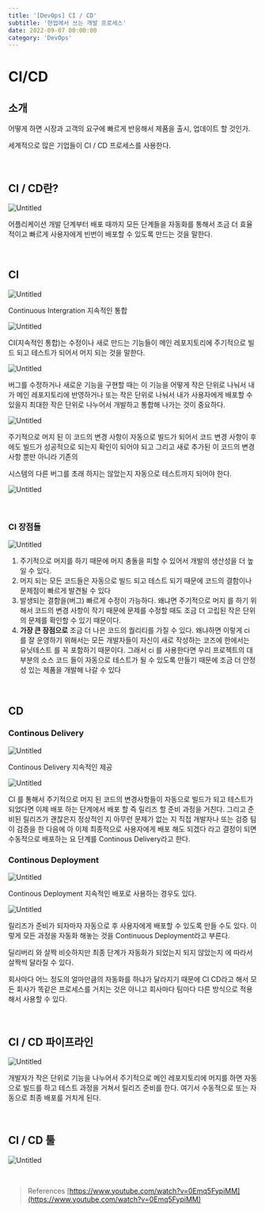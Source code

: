 ```yaml
---
title: '[DevOps] CI / CD'
subtitle: '현업에서 쓰는 개발 프로세스'
date: 2022-09-07 00:00:00
category: 'DevOps'
---
```


# **CI/CD**

## 소개

어떻게 하면 시장과 고객의 요구에 빠르게 반응해서 제품을 출시, 업데이트 할 것인가.

세계적으로 많은 기업들이 CI / CD 프로세스를 사용한다.

<br/>

## CI / CD란?

![Untitled](https://s3.us-west-2.amazonaws.com/secure.notion-static.com/745884ca-a82b-4e6e-9339-17be981c3c4f/Untitled.png?X-Amz-Algorithm=AWS4-HMAC-SHA256&X-Amz-Content-Sha256=UNSIGNED-PAYLOAD&X-Amz-Credential=AKIAT73L2G45EIPT3X45%2F20220907%2Fus-west-2%2Fs3%2Faws4_request&X-Amz-Date=20220907T022005Z&X-Amz-Expires=86400&X-Amz-Signature=27076f1ac24c0b3b18e97953b5ef737afcbc17a18c9bbf5cdc791e2589050aae&X-Amz-SignedHeaders=host&response-content-disposition=filename%20%3D%22Untitled.png%22&x-id=GetObject)

어플리케이션 개발 단계부터 배포 때까지 모든 단계들을 자동화를 통해서 조금 더 효율적이고 빠르게 사용자에게 빈번이 배포할 수 있도록 만드는 것을 말한다.

<br/>

## CI

![Untitled](https://s3.us-west-2.amazonaws.com/secure.notion-static.com/f57bc008-1c09-4d2a-a143-8b3ac900a5f3/Untitled.png?X-Amz-Algorithm=AWS4-HMAC-SHA256&X-Amz-Content-Sha256=UNSIGNED-PAYLOAD&X-Amz-Credential=AKIAT73L2G45EIPT3X45%2F20220907%2Fus-west-2%2Fs3%2Faws4_request&X-Amz-Date=20220907T022041Z&X-Amz-Expires=86400&X-Amz-Signature=1fe1d07cf91b879a3bb149f2527252948690dc1bb9919f6f26943c280db6087b&X-Amz-SignedHeaders=host&response-content-disposition=filename%20%3D%22Untitled.png%22&x-id=GetObject)

Continuous Intergration 지속적인 통합

![Untitled](https://s3.us-west-2.amazonaws.com/secure.notion-static.com/cccca7ae-5a04-439a-b568-c6744b796ac4/Untitled.png?X-Amz-Algorithm=AWS4-HMAC-SHA256&X-Amz-Content-Sha256=UNSIGNED-PAYLOAD&X-Amz-Credential=AKIAT73L2G45EIPT3X45%2F20220907%2Fus-west-2%2Fs3%2Faws4_request&X-Amz-Date=20220907T022103Z&X-Amz-Expires=86400&X-Amz-Signature=7034d8648076b644511d7b85b73430d2f5c6893aa41529aadf2690d4ef12f1e4&X-Amz-SignedHeaders=host&response-content-disposition=filename%20%3D%22Untitled.png%22&x-id=GetObject)

CI(지속적인 통합)는 수정이나 새로 만드는 기능들이 메인 레포지토리에 주기적으로 빌드 되고 테스트가 되어서 머지 되는 것을 말한다.

![Untitled](https://s3.us-west-2.amazonaws.com/secure.notion-static.com/b45248c8-686c-499e-bb5f-c2fb22d44c56/Untitled.png?X-Amz-Algorithm=AWS4-HMAC-SHA256&X-Amz-Content-Sha256=UNSIGNED-PAYLOAD&X-Amz-Credential=AKIAT73L2G45EIPT3X45%2F20220907%2Fus-west-2%2Fs3%2Faws4_request&X-Amz-Date=20220907T022119Z&X-Amz-Expires=86400&X-Amz-Signature=ee3d98884aa1d5e31f5d2c4e283795a342dd53911c923de2ac068c5db3672fa4&X-Amz-SignedHeaders=host&response-content-disposition=filename%20%3D%22Untitled.png%22&x-id=GetObject)

버그를 수정하거나 새로운 기능을 구현할 때는 이 기능을 어떻게 작은 단위로 나눠서 내가 메인 레포지토리에 반영하거나 또는 작은 단위로 나눠서 내가 사용자에게 배포할 수 있을지 최대한 작은 단위로 나누어서 개발하고 통합해 나가는 것이 중요하다.

![Untitled](https://s3.us-west-2.amazonaws.com/secure.notion-static.com/768f8890-8c10-47d2-a1f6-a98662acd36c/Untitled.png?X-Amz-Algorithm=AWS4-HMAC-SHA256&X-Amz-Content-Sha256=UNSIGNED-PAYLOAD&X-Amz-Credential=AKIAT73L2G45EIPT3X45%2F20220907%2Fus-west-2%2Fs3%2Faws4_request&X-Amz-Date=20220907T022136Z&X-Amz-Expires=86400&X-Amz-Signature=31c5b0b19d30a61f5448c3d3ec9b16a06c7a376f86d7ae6f355eccad5920c49e&X-Amz-SignedHeaders=host&response-content-disposition=filename%20%3D%22Untitled.png%22&x-id=GetObject)

주기적으로 머지 된 이 코드의 변경 사항이 자동으로 빌드가 되어서 코드 변경 사항이 후에도 빌드가 성공적으로 되는지 확인이 되어야 되고 그리고 새로 추가된 이 코드의 변경사항 뿐만 아니라 기존의

시스템의 다른 버그를 초래 하지는 않았는지 자동으로 테스트까지 되어야 한다.

![Untitled](https://s3.us-west-2.amazonaws.com/secure.notion-static.com/ad54aa13-0ab6-43b7-95a7-fcf2c53bb33e/Untitled.png?X-Amz-Algorithm=AWS4-HMAC-SHA256&X-Amz-Content-Sha256=UNSIGNED-PAYLOAD&X-Amz-Credential=AKIAT73L2G45EIPT3X45%2F20220907%2Fus-west-2%2Fs3%2Faws4_request&X-Amz-Date=20220907T022150Z&X-Amz-Expires=86400&X-Amz-Signature=5ca7e4bbbcb5ff323135a49f472d6234279d6799082d07e090f6f971ebe057f5&X-Amz-SignedHeaders=host&response-content-disposition=filename%20%3D%22Untitled.png%22&x-id=GetObject)

<br/>

### CI 장점들

![Untitled](https://s3.us-west-2.amazonaws.com/secure.notion-static.com/c2f1b3eb-9fba-425e-ac55-3a146405936e/Untitled.png?X-Amz-Algorithm=AWS4-HMAC-SHA256&X-Amz-Content-Sha256=UNSIGNED-PAYLOAD&X-Amz-Credential=AKIAT73L2G45EIPT3X45%2F20220907%2Fus-west-2%2Fs3%2Faws4_request&X-Amz-Date=20220907T022204Z&X-Amz-Expires=86400&X-Amz-Signature=c25ec2bf769213941243bc4a15aec88e42d03288c8682c30ec7ad4598024daa5&X-Amz-SignedHeaders=host&response-content-disposition=filename%20%3D%22Untitled.png%22&x-id=GetObject)

1. 주기적으로 머지를 하기 때문에 머지 충돌을 피할 수 있어서 개발의 생산성을 더 높일 수 있다.
2. 머지 되는 모든 코드들은 자동으로 빌드 되고 테스트 되기 때문에 코드의 결함이나 문제점이 빠르게 발견될 수 있다
3. 발생되는 결함을(버그) 빠르게 수정이 가능하다. 왜냐면 주기적으로 머지 를 하기 위해서 코드의 변경 사항이 작기 때문에 문제를 수정할 때도 조금 더 고립된 작은 단위의 문제를 확인할 수 있기 때문이다.
4. **가장 큰 장점으로** 조금 더 나은 코드의 퀄리티를 가질 수 있다. 왜냐하면 이렇게 ci 를 잘 운영하기 위해서는 모든 개발자들이 자신이 새로 작성하는 코즈에 한에서는 유닛테스트 를 꼭 포함하기 때문이다. 그래서 ci 를 사용한다면 우리 프로젝트의 대부분의 소스 코드 들이 자동으로 테스트가 될 수 있도록 만들기 때문에 조금 더 안정성 있는 제품을 개발해 나갈 수 있다

<br/>

## CD

### Continous Delivery

![Untitled](https://s3.us-west-2.amazonaws.com/secure.notion-static.com/5de5eff4-d9bd-486d-81a5-05b492dcd209/Untitled.png?X-Amz-Algorithm=AWS4-HMAC-SHA256&X-Amz-Content-Sha256=UNSIGNED-PAYLOAD&X-Amz-Credential=AKIAT73L2G45EIPT3X45%2F20220907%2Fus-west-2%2Fs3%2Faws4_request&X-Amz-Date=20220907T022219Z&X-Amz-Expires=86400&X-Amz-Signature=46c769303257a2d6faec458f044536431a6bb51be3e88ff5b379a47b41538ab4&X-Amz-SignedHeaders=host&response-content-disposition=filename%20%3D%22Untitled.png%22&x-id=GetObject)

Continous Delivery 지속적인 제공

![Untitled](https://s3.us-west-2.amazonaws.com/secure.notion-static.com/7b8a57cc-3b8b-4892-88ca-ed9ec2580bfe/Untitled.png?X-Amz-Algorithm=AWS4-HMAC-SHA256&X-Amz-Content-Sha256=UNSIGNED-PAYLOAD&X-Amz-Credential=AKIAT73L2G45EIPT3X45%2F20220907%2Fus-west-2%2Fs3%2Faws4_request&X-Amz-Date=20220907T022230Z&X-Amz-Expires=86400&X-Amz-Signature=d04660bfa30f7f2da94829aebf6977993c939ac78e061d1bc12b0911786ba9cd&X-Amz-SignedHeaders=host&response-content-disposition=filename%20%3D%22Untitled.png%22&x-id=GetObject)

CI 를 통해서 주기적으로 머지 된 코드의 변경사항들이 자동으로 빌드가 되고 테스트가 되었다면 이제 배포 하는 단계에서 배포 할 즉 릴리즈 할 준비 과정을 거친다. 그리고 준비된 릴리즈가 괜찮은지 정상적인 지 아무런 문제가 없는 지 직접 개발자나 또는 검증 팀이 검증을 한 다음에 아 이제 최종적으로 사용자에게 배포 해도 되겠다 라고 결정이 되면 수동적으로 배포하는 요 단계를 Continous Delivery라고 한다.

### Continous Deployment

![Untitled](https://s3.us-west-2.amazonaws.com/secure.notion-static.com/58ce651d-fd32-461d-8872-be20a565251a/Untitled.png?X-Amz-Algorithm=AWS4-HMAC-SHA256&X-Amz-Content-Sha256=UNSIGNED-PAYLOAD&X-Amz-Credential=AKIAT73L2G45EIPT3X45%2F20220907%2Fus-west-2%2Fs3%2Faws4_request&X-Amz-Date=20220907T022244Z&X-Amz-Expires=86400&X-Amz-Signature=7fd0ebfba9f812a01302d2caf948f2880bdce9480796ca3d4dcdf4c12822e097&X-Amz-SignedHeaders=host&response-content-disposition=filename%20%3D%22Untitled.png%22&x-id=GetObject)

Continous Deployment 지속적인 배포로 사용하는 경우도 있다.

![Untitled](https://s3.us-west-2.amazonaws.com/secure.notion-static.com/c8960c74-eb93-4160-ba47-71a41199882c/Untitled.png?X-Amz-Algorithm=AWS4-HMAC-SHA256&X-Amz-Content-Sha256=UNSIGNED-PAYLOAD&X-Amz-Credential=AKIAT73L2G45EIPT3X45%2F20220907%2Fus-west-2%2Fs3%2Faws4_request&X-Amz-Date=20220907T022259Z&X-Amz-Expires=86400&X-Amz-Signature=76de7a0fc768a2cc4f7937aa2b22ce21d864d9b6a29786afa57b718834e0f5a5&X-Amz-SignedHeaders=host&response-content-disposition=filename%20%3D%22Untitled.png%22&x-id=GetObject)

릴리즈가 준비가 되자마자 자동으로 후 사용자에게 배포할 수 있도록 만들 수도 있다. 이렇게 모든 과정을 자동화 해놓는 것을 Continuous Deployment라고 부른다.

딜리버리 와 살짝 비슷하지만 최종 단계가 자동화가 되었는지 되지 않았는지 에 따라서 살짝씩 달라질 수 있다.

회사마다 어느 정도의 얼마만큼의 자동화를 하냐가 달라지기 때문에 CI CD라고 해서 모든 회사가 똑같은 프로세스를 거치는 것은 아니고 회사마다 팀마다 다른 방식으로 적용해서 사용할 수 있다.

<br/>

## CI / CD 파이프라인

![Untitled](https://s3.us-west-2.amazonaws.com/secure.notion-static.com/c59bfc75-3a3d-498d-a689-17831e94e162/Untitled.png?X-Amz-Algorithm=AWS4-HMAC-SHA256&X-Amz-Content-Sha256=UNSIGNED-PAYLOAD&X-Amz-Credential=AKIAT73L2G45EIPT3X45%2F20220907%2Fus-west-2%2Fs3%2Faws4_request&X-Amz-Date=20220907T022316Z&X-Amz-Expires=86400&X-Amz-Signature=61fb86446a884917156071239e739628355dde59a26bd5783a5bb33d61752352&X-Amz-SignedHeaders=host&response-content-disposition=filename%20%3D%22Untitled.png%22&x-id=GetObject)

개발자가 작은 단위로 기능을 나누어서 주기적으로 메인 레포지토리에 머지를 하면 자동으로 빌드를 하고 테스트 과정을 거쳐서 릴리즈 준비를 한다. 여기서 수동적으로 또는 자동으로 최종 배포를 거치게 된다.

<br/>

## CI / CD 툴

![Untitled](https://s3.us-west-2.amazonaws.com/secure.notion-static.com/2bc170ef-3ac6-4ace-9bf5-665c542b5d14/Untitled.png?X-Amz-Algorithm=AWS4-HMAC-SHA256&X-Amz-Content-Sha256=UNSIGNED-PAYLOAD&X-Amz-Credential=AKIAT73L2G45EIPT3X45%2F20220907%2Fus-west-2%2Fs3%2Faws4_request&X-Amz-Date=20220907T022331Z&X-Amz-Expires=86400&X-Amz-Signature=511461b68d8be3e8db539e4979ddf026413c5bdec1ff225fa5c585319d19486f&X-Amz-SignedHeaders=host&response-content-disposition=filename%20%3D%22Untitled.png%22&x-id=GetObject)

<br/>

> References
> [https://www.youtube.com/watch?v=0Emq5FypiMM](https://www.youtube.com/watch?v=0Emq5FypiMM)
